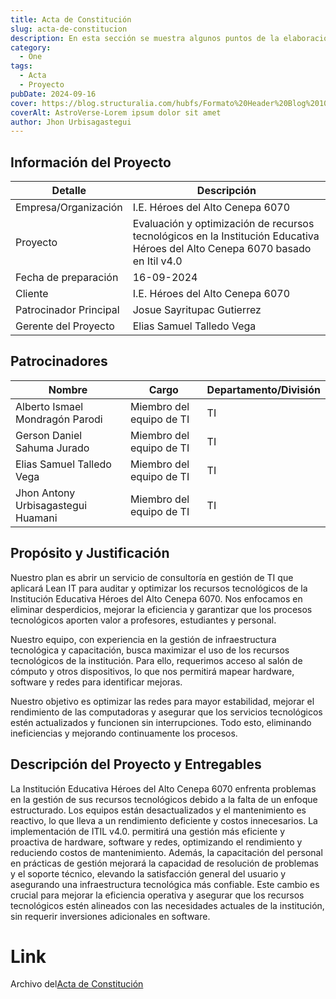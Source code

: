 ```yaml
---
title: Acta de Constitución
slug: acta-de-constitucion
description: En esta sección se muestra algunos puntos de la elaboración del Acta de Constitución
category:
  - One
tags:
  - Acta
  - Proyecto
pubDate: 2024-09-16
cover: https://blog.structuralia.com/hubfs/Formato%20Header%20Blog%201050x550-2%20%281%29-Jun-13-2023-08-49-33-4929-AM.png
coverAlt: AstroVerse-Lorem ipsum dolor sit amet
author: Jhon Urbisagastegui
---
```


## Información del Proyecto

<table>
  <thead>
    <th>Detalle</th>
    <th>Descripción</th>
  </thead>
  <tbody>
    <tr>
      <td>Empresa/Organización</td>
      <td>I.E. Héroes del Alto Cenepa 6070</td>
    </tr>
    <tr>
      <td>Proyecto</td>
      <td>Evaluación y optimización de recursos tecnológicos en la Institución Educativa Héroes del Alto Cenepa 6070 basado en Itil v4.0</td>
    </tr>
    <tr>
      <td>Fecha de preparación</td>
      <td>16-09-2024</td>
    </tr>
    <tr>
      <td>Cliente</td>
      <td>I.E. Héroes del Alto Cenepa 6070</td>
    </tr>
    <tr>
      <td>Patrocinador Principal</td>
      <td>Josue Sayritupac Gutierrez</td>
    </tr>
    <tr>
      <td>Gerente del Proyecto</td>
      <td>Elias Samuel Talledo Vega</td>
    </tr>
  </tbody>
</table>

## Patrocinadores

<table>
  <thead>
    <th>Nombre</th>
    <th>Cargo</th>
    <th>Departamento/División</th>
  </thead>
  <tbody>
    <tr>
      <td>Alberto Ismael Mondragón Parodi</td>
      <td>Miembro del equipo de TI</td>
      <td>TI</td>
    </tr>
    <tr>
      <td>Gerson Daniel Sahuma Jurado</td>
      <td>Miembro del equipo de TI</td>
      <td>TI</td>
    </tr>
    <tr>
      <td>Elias Samuel Talledo Vega</td>
      <td>Miembro del equipo de TI</td>
      <td>TI</td>
    </tr>
    <tr>
      <td>Jhon Antony Urbisagastegui Huamani	</td>
      <td>Miembro del equipo de TI</td>
      <td>TI</td>
    </tr>
  </tbody>
</table>

## Propósito y Justificación

Nuestro plan es abrir un servicio de consultoría en gestión de TI que aplicará Lean IT para auditar y optimizar los recursos tecnológicos de la Institución Educativa Héroes del Alto Cenepa 6070. Nos enfocamos en eliminar desperdicios, mejorar la eficiencia y garantizar que los procesos tecnológicos aporten valor a profesores, estudiantes y personal.

Nuestro equipo, con experiencia en la gestión de infraestructura tecnológica y capacitación, busca maximizar el uso de los recursos tecnológicos de la institución. Para ello, requerimos acceso al salón de cómputo y otros dispositivos, lo que nos permitirá mapear hardware, software y redes para identificar mejoras.

Nuestro objetivo es optimizar las redes para mayor estabilidad, mejorar el rendimiento de las computadoras y asegurar que los servicios tecnológicos estén actualizados y funcionen sin interrupciones. Todo esto, eliminando ineficiencias y mejorando continuamente los procesos.

## Descripción del Proyecto y Entregables

La Institución Educativa Héroes del Alto Cenepa 6070 enfrenta problemas en la gestión de sus recursos tecnológicos debido a la falta de un enfoque estructurado. Los equipos están desactualizados y el mantenimiento es reactivo, lo que lleva a un rendimiento deficiente y costos innecesarios. La implementación de ITIL v4.0. permitirá una gestión más eficiente y proactiva de hardware, software y redes, optimizando el rendimiento y reduciendo costos de mantenimiento. Además, la capacitación del personal en prácticas de gestión mejorará la capacidad de resolución de problemas y el soporte técnico, elevando la satisfacción general del usuario y asegurando una infraestructura tecnológica más confiable. Este cambio es crucial para mejorar la eficiencia operativa y asegurar que los recursos tecnológicos estén alineados con las necesidades actuales de la institución, sin requerir inversiones adicionales en software.

# Link

<p>Archivo del<a href="https://docs.google.com/document/d/1m3O54UVmjVM5LJt0gZSCpsgG9_EoaglraMYLaU84VSg/edit?usp=sharing" target="_blank">Acta de Constitución</a></p>